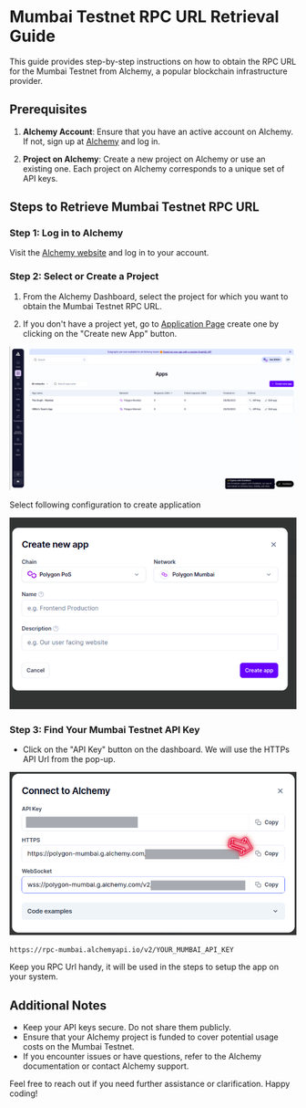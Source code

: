 # Mumbai Testnet RPC URL Retrieval Guide

This guide provides step-by-step instructions on how to obtain the RPC URL for the Mumbai Testnet from Alchemy, a popular blockchain infrastructure provider.

## Prerequisites

1. **Alchemy Account**: Ensure that you have an active account on Alchemy. If not, sign up at [Alchemy](https://www.alchemy.com/) and log in.

2. **Project on Alchemy**: Create a new project on Alchemy or use an existing one. Each project on Alchemy corresponds to a unique set of API keys.

## Steps to Retrieve Mumbai Testnet RPC URL

### Step 1: Log in to Alchemy

Visit the [Alchemy website](https://www.alchemy.com/) and log in to your account.

### Step 2: Select or Create a Project

1. From the Alchemy Dashboard, select the project for which you want to obtain the Mumbai Testnet RPC URL.

2. If you don't have a project yet, go to [Application Page](https://dashboard.alchemy.com/apps) create one by clicking on the "Create new App" button.
 <p>
     <img src="./imgs/alchemy.png" alt="Alchmey" width="800">
 </p>

Select following configuration to create application

<p>
    <img src="./imgs/config.png" alt="Alchmey-config" width="800">
</p>

### Step 3: Find Your Mumbai Testnet API Key

-   Click on the "API Key" button on the dashboard. We will use the HTTPs API Url from the pop-up.

 <p>
     <img src="./imgs/connect_alchemy.png" alt="Alchmey" width="800">
 </p>

```plaintext
https://rpc-mumbai.alchemyapi.io/v2/YOUR_MUMBAI_API_KEY
```

Keep you RPC Url handy, it will be used in the steps to setup the app on your system.

## Additional Notes

-   Keep your API keys secure. Do not share them publicly.
-   Ensure that your Alchemy project is funded to cover potential usage costs on the Mumbai Testnet.
-   If you encounter issues or have questions, refer to the Alchemy documentation or contact Alchemy support.

Feel free to reach out if you need further assistance or clarification. Happy coding!
